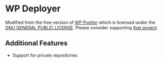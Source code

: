 # WP Deployer

Modified from the free version of [WP Pusher](https://wppusher.com) which is licensed under the [GNU GENERAL PUBLIC LICENSE](http://www.gnu.org/licenses/gpl-2.0.html). Please consider supporting [that project](https://wppusher.com).

## Additional Features

+ Support for private repositories

